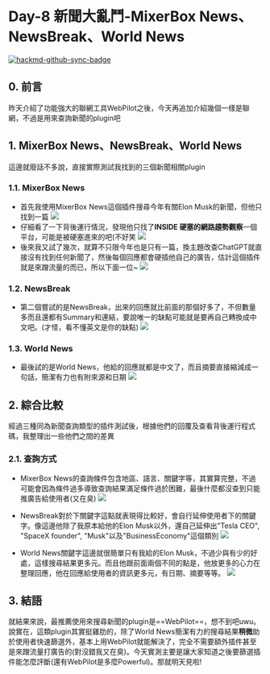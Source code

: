 # Day-8 新聞大亂鬥-MixerBox News、NewsBreak、World News

[![hackmd-github-sync-badge](https://hackmd.io/qAhdbCF1TT2RE-pVYFz_mw/badge)](https://hackmd.io/qAhdbCF1TT2RE-pVYFz_mw)



## 0. 前言

昨天介紹了功能強大的聯網工具WebPilot之後，今天再追加介紹幾個一樣是聯網，不過是用來查詢新聞的plugin吧

## 1. MixerBox News、NewsBreak、World News

這邊就廢話不多說，直接實際測試我找到的三個新聞相關plugin

### 1.1. MixerBox News

- 首先我使用MixerBox News這個插件搜尋今年有關Elon Musk的新聞，但他只找到一篇
![](https://hackmd.io/_uploads/S1Nx7rZ62.png)
- 仔細看了一下背後運行情況，發現他只找了**INSIDE 硬塞的網路趨勢觀察**一個平台，可能是被硬塞進來的吧(不好笑
![](https://hackmd.io/_uploads/BJXPhQB1a.png)
- 後來我又試了幾次，就算不只限今年也是只有一篇，換主題改查ChatGPT就直接沒有找到任何新聞了，然後每個回應都會硬插他自己的廣告，估計這個插件就是來蹭流量的而已，所以下面一位~
![](https://hackmd.io/_uploads/HkR3wSb63.png)

### 1.2. NewsBreak

- 第二個嘗試的是NewsBreak，出來的回應就比前面的那個好多了，不但數量多而且還都有Summary和連結，要說唯一的缺點可能就是要再自己轉換成中文吧。(才怪，看不懂英文是你的缺點)
![](https://hackmd.io/_uploads/ryyldB-a3.png)

### 1.3. World News

- 最後試的是World News，他給的回應就都是中文了，而且摘要直接縮減成一句話，簡潔有力也有附來源和日期
![](https://hackmd.io/_uploads/H1aAur-T2.png)

## 2. 綜合比較
經過三種同為新聞查詢類型的插件測試後，根據他們的回覆及查看背後運行程式碼，我整理出一些他們之間的差異

### 2.1. 查詢方式
- MixerBox News的查詢條件包含地區、語言、關鍵字等，其實算完整，不過可能會因為條件過多導致查詢結果滿足條件過於困難，最後什麼都沒查到只能推廣告給使用者(又在臭)
![](https://hackmd.io/_uploads/Sk1vcBZph.png)

- NewsBreak對於下關鍵字這點就表現得比較好，會自行延伸使用者下的關鍵字。像這邊他除了我原本給他的Elon Musk以外，還自己延伸出"Tesla CEO", "SpaceX founder", "Musk"以及"BusinessEconomy"這個類別
![](https://hackmd.io/_uploads/Sk1Nor-a2.png)

- World News關鍵字這邊就很簡單只有我給的Elon Musk，不過少與有少的好處，這樣搜尋結果更多元。而且他跟前面兩個不同的點是，他放更多的心力在整理回應，他在回應給使用者的資訊更多元，有日期、摘要等等。
![](https://hackmd.io/_uploads/rk7g3SZ6h.png)





## 3. 結語

就結果來說，最推薦使用來搜尋新聞的plugin是==WebPilot==，想不到吧uwu。說實在，這類plugin其實挺雞肋的，除了World News簡潔有力的搜尋結果**稍微**助於使用者快速篩選外，基本上用WebPilot就能解決了，完全不需要額外插件甚至是來蹭流量打廣告的(對沒錯我又在臭)。今天實測主要是讓大家知道之後要篩選插件能怎麼評斷(還有WebPilot是多麼Powerful)。那就明天見啦!